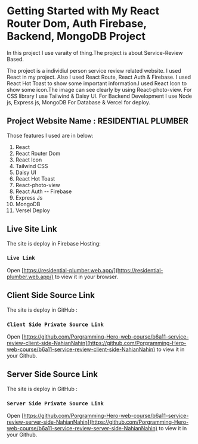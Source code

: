 # Getting Started with My React Router Dom, Auth Firebase, Backend, MongoDB Project

In this project I use varaity of thing.The project is about Service-Review Based.

The project is a individiul person service review related website. I used React in my project. Also I used React Route, React Auth & Firebase. I used React Hot Toast to show some important information.I used React Icon to show some icon.The image can see clearly by using React-photo-view. For CSS library I use Tailwind & Daisy UI. For Backend Development I use Node js, Express js, MongoDB For Database & Vercel for deploy.

## Project Website Name : RESIDENTIAL PLUMBER

Those features I used are in below:

1. React
2. React Router Dom
3. React Icon
4. Tailwind CSS
5. Daisy UI
6. React Hot Toast
7. React-photo-view
8. React Auth -- Firebase
9. Express Js
10. MongoDB
11. Versel Deploy

## Live Site Link

The site is deploy in Firebase Hosting:

### `Live Link`

Open [https://residential-plumber.web.app/](https://residential-plumber.web.app/) to view it in your browser.

## Client Side Source  Link

The site is deploy in GitHub :

### `Client Side Private Source Link`

Open [https://github.com/Porgramming-Hero-web-course/b6a11-service-review-client-side-NahianNahin](https://github.com/Porgramming-Hero-web-course/b6a11-service-review-client-side-NahianNahin) to view it in your Github.


## Server Side Source  Link

The site is deploy in GitHub :

### `Server Side Private Source Link`

Open [https://github.com/Porgramming-Hero-web-course/b6a11-service-review-server-side-NahianNahin](https://github.com/Porgramming-Hero-web-course/b6a11-service-review-server-side-NahianNahin) to view it in your Github.